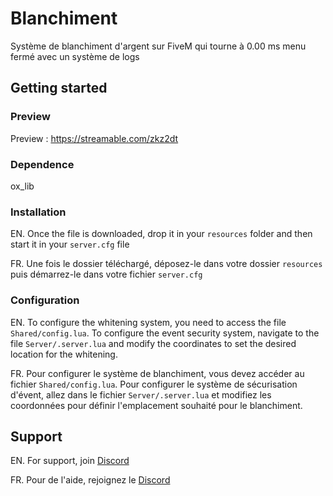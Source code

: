 # Blanchiment
Système de blanchiment d'argent sur FiveM qui tourne à 0.00 ms menu fermé avec un système de logs

## Getting started

### Preview
Preview : https://streamable.com/zkz2dt

### Dependence 
ox_lib

### Installation

EN. Once the file is downloaded, drop it in your `resources` folder and then start it in your `server.cfg` file

FR. Une fois le dossier téléchargé, déposez-le dans votre dossier `resources` puis démarrez-le dans votre fichier `server.cfg`

### Configuration

EN. To configure the whitening system, you need to access the file `Shared/config.lua`. To configure the event security system, navigate to the file `Server/.server.lua` and modify the coordinates to set the desired location for the whitening.

FR. Pour configurer le système de blanchiment, vous devez accéder au fichier `Shared/config.lua`. Pour configurer le système de sécurisation d'évent, allez dans le fichier `Server/.server.lua` et modifiez les coordonnées pour définir l'emplacement souhaité pour le blanchiment.

## Support

EN. For support, join [Discord](https://discord.gg/HHkX4Ay9MJ)

FR. Pour de l'aide, rejoignez le [Discord](https://discord.gg/HHkX4Ay9MJ)
